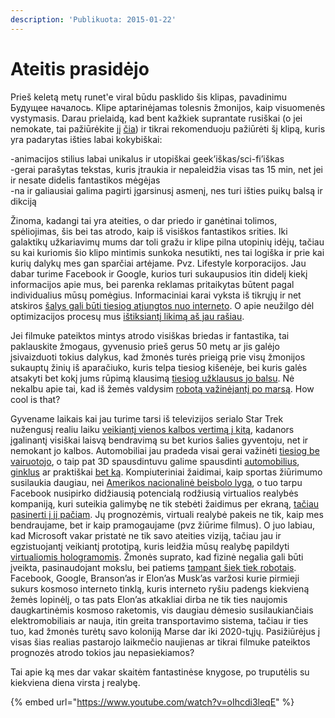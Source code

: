 ```yaml
---
description: 'Publikuota: 2015-01-22'
---
```


# Ateitis prasidėjo

Prieš keletą metų runet'e viral būdu pasklido šis klipas, pavadinimu Будущее началось. Klipe aptarinėjamas tolesnis žmonijos, kaip visuomenės vystymasis. Darau prielaidą, kad bent kažkiek suprantate rusiškai \(o jei nemokate, tai pažiūrėkite jį [čia](http://goo.gl/jLX3gA)\) ir tikrai rekomenduoju pažiūrėti šį klipą, kuris yra padarytas išties labai kokybiškai:

-animacijos stilius labai unikalus ir utopiškai geek’iškas/sci-fi’iškas  
-gerai parašytas tekstas, kuris įtraukia ir nepaleidžia visas tas 15 min, net jei ir nesate didelis fantastikos mėgėjas  
-na ir galiausiai galima pagirti įgarsinusį asmenį, nes turi išties puikų balsą ir dikciją

Žinoma, kadangi tai yra ateities, o dar priedo ir ganėtinai tolimos, spėliojimas, šis bei tas atrodo, kaip iš visiškos fantastikos srities. Iki galaktikų užkariavimų mums dar toli gražu ir klipe pilna utopinių idėjų, tačiau su kai kuriomis šio klipo mintimis sunkoka nesutikti, nes tai logiška ir prie kai kurių dalykų mes gan sparčiai artėjame. Pvz. Lifestyle korporacijos. Jau dabar turime Facebook ir Google, kurios turi sukaupusios itin didelį kiekį informacijos apie mus, bei parenka reklamas pritaikytas būtent pagal individualius mūsų pomėgius. Informaciniai karai vyksta iš tikrųjų ir net atskiros [šalys gali būti tiesiog atjungtos nuo interneto](http://au.ibtimes.com/north-korea-hit-again-internet-outage-1403645). O apie neužilgo dėl optimizacijos procesų mus [ištiksiantį likimą aš jau rašiau](http://reanimated.lt/humans-need-not-apply).

Jei filmuke pateiktos mintys atrodo visiškas briedas ir fantastika, tai paklauskite žmogaus, gyvenusio prieš gerus 50 metų ar jis galėjo įsivaizduoti tokius dalykus, kad žmonės turės prieigą prie visų žmonijos sukauptų žinių iš aparačiuko, kuris telpa tiesiog kišenėje, bei kuris galės atsakyti bet kokį jums rūpimą klausimą [tiesiog užklausus jo balsu](http://goo.gl/tPXtiF). Nė nekalbu apie tai, kad iš žemės valdysim [robotą važinėjantį po marsą](http://goo.gl/oGzjbP). How cool is that?

Gyvename laikais kai jau turime tarsi iš televizijos serialo Star Trek nužengusį realiu laiku [veikiantį vienos kalbos vertimą į kitą](http://www.theverge.com/2014/5/27/5756166/microsofts-skype-translator-will-translate-voice-calls-on-the-fly), kadanors įgalinantį visiškai laisvą bendravimą su bet kurios šalies gyventoju, net ir nemokant jo kalbos. Automobiliai jau pradeda visai gerai važinėti [tiesiog be vairuotojo](http://www.theverge.com/2014/9/22/6828161/california-permits-self-driving-cars-google-audi-mercedes-benz), o taip pat 3D spausdintuvu galime spausdinti [automobilius](http://goo.gl/AdKm6h), [ginklus](http://goo.gl/A9E9cj) ar praktiškai [bet ką](http://goo.gl/QBx9rX). Kompiuteriniai žaidimai, kaip sportas žiūrimumo susilaukia daugiau, nei [Amerikos nacionalinė beisbolo lyga](http://goo.gl/Cb3eFg), o tuo tarpu Facebook nusipirko didžiausią potencialą rodžiusią virtualios realybės kompaniją, kuri suteikia galimybę ne tik stebėti žaidimus per ekraną, [tačiau pasinerti į jį pačiam](http://goo.gl/qopcFS). Jų prognozėmis, virtuali realybė pakeis ne tik, kaip mes bendraujame, bet ir kaip pramogaujame \(pvz žiūrime filmus\). O juo labiau, kad Microsoft vakar pristatė ne tik savo ateities viziją, tačiau jau ir egzistuojantį veikiantį prototipą, kuris leidžia mūsų realybę papildyti [virtualiomis hologramomis](http://goo.gl/lULVqO). Žmonės suprato, kad fizinė negalia gali būti įveikta, pasinaudojant mokslu, bei patiems [tampant šiek tiek robotais](http://goo.gl/VVLVuG). Facebook, Google, Branson’as ir Elon’as Musk’as varžosi kurie pirmieji sukurs kosmoso interneto tinklą, kuris interneto ryšiu padengs kiekvieną žemės lopinėlį, o tas pats Elon’as atkakliai dirba ne tik ties naujomis daugkartinėmis kosmoso raketomis, vis daugiau dėmesio susilaukiančiais elektromobiliais ar nauja, itin greita transportavimo sistema, tačiau ir ties tuo, kad žmonės turėtų savo koloniją Marse dar iki 2020-tųjų. Pasižiūrėjus į visas šias realias pastarojo laikmečio naujienas ar tikrai filmuke pateiktos prognozės atrodo tokios jau nepasiekiamos?

Tai apie ką mes dar vakar skaitėm fantastinėse knygose, po truputėlis su kiekviena diena virsta į realybę.

{% embed url="https://www.youtube.com/watch?v=oIhcdi3leqE" %}

